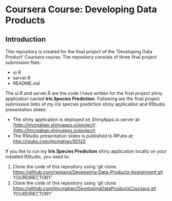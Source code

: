 Coursera Course: Developing Data Products
==============================

## Introduction
This repository is created for the final project of the 'Developing Data Product' Coursera course.  The repository consists of three final project submission files:
- ui.R
- server.R
- README.md 

The ui.R and server.R are the code I have written for the final project shiny application named **Iris Species Prediction**. Following are the final project submission links of my iris species prediction shiny application and RStudio presentation slides:

- The shiny application is deployed on ShinyApps.io server at: [http://lmcmahan.shinyapps.io/project](http://lmcmahan.shinyapps.io/project)
- The RStudio presentation slides is published to RPubs at: [http://rpubs.com/mcmahan/50120
](http://rpubs.com/mcmahan/50120
)

If you like to run my **Iris Species Prediction** shiny application locally on your installed RStudio, you need to:

1. Clone the code of this repository using 'git clone https://github.com/rwstang/Developing-Data-Products-Assignment.git YOURDIRECTORY'
2. Clone the code of this repository using 'git clone https://github.com/lmcmahan/DevelopingDataProductsCoursera.git YOURDIRECTORY'
